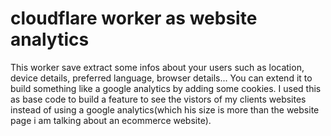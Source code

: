 # cloudflare worker as website analytics

This worker save extract some infos about your users such as location, device details, preferred language, browser details...
You can extend it to build something like a google analytics by adding some cookies.
I used this as base code to build a feature to see the vistors of my clients websites instead of using a google analytics(which his size is more than the website page i am talking about an ecommerce website).
